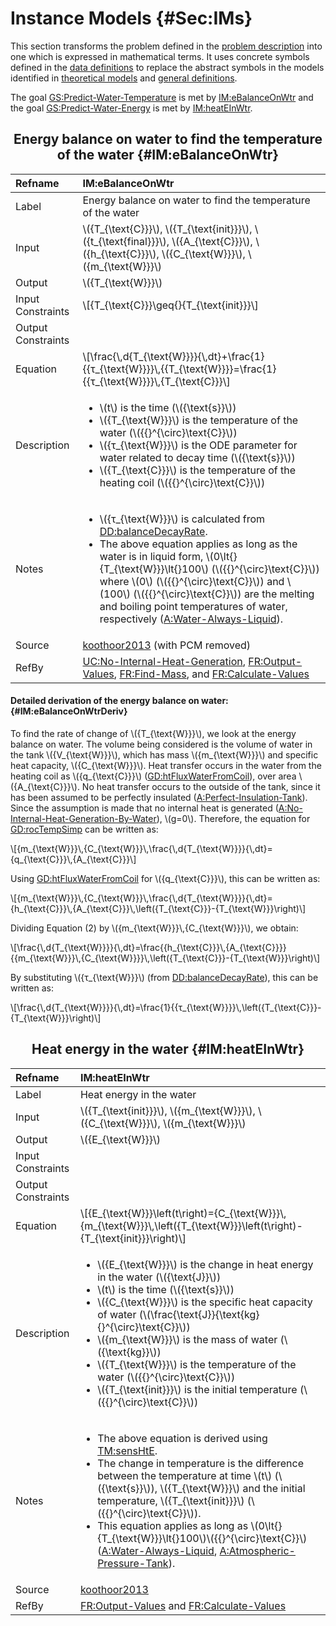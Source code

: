 # Instance Models {#Sec:IMs}

This section transforms the problem defined in the [problem description](./SecProbDesc.md#Sec:ProbDesc) into one which is expressed in mathematical terms. It uses concrete symbols defined in the [data definitions](./SecDDs.md#Sec:DDs) to replace the abstract symbols in the models identified in [theoretical models](./SecTMs.md#Sec:TMs) and [general definitions](./SecGDs.md#Sec:GDs).

The goal [GS:Predict-Water-Temperature](./SecGoalStmt.md#waterTempGS) is met by [IM:eBalanceOnWtr](./SecIMs.md#IM:eBalanceOnWtr) and the goal [GS:Predict-Water-Energy](./SecGoalStmt.md#waterEnergyGS) is met by [IM:heatEInWtr](./SecIMs.md#IM:heatEInWtr).

<div align="center">

## Energy balance on water to find the temperature of the water {#IM:eBalanceOnWtr}

</div>

|Refname           |IM:eBalanceOnWtr                                                                                                                                                                                                                                                                                                                                                                                                                                                                |
|:-----------------|:-------------------------------------------------------------------------------------------------------------------------------------------------------------------------------------------------------------------------------------------------------------------------------------------------------------------------------------------------------------------------------------------------------------------------------------------------------------------------------|
|Label             |Energy balance on water to find the temperature of the water                                                                                                                                                                                                                                                                                                                                                                                                                    |
|Input             |\\({T\_{\text{C}}}\\), \\({T\_{\text{init}}}\\), \\({t\_{\text{final}}}\\), \\({A\_{\text{C}}}\\), \\({h\_{\text{C}}}\\), \\({C\_{\text{W}}}\\), \\({m\_{\text{W}}}\\)                                                                                                                                                                                                                                                                                                          |
|Output            |\\({T\_{\text{W}}}\\)                                                                                                                                                                                                                                                                                                                                                                                                                                                           |
|Input Constraints |\\[{T\_{\text{C}}}\geq{}{T\_{\text{init}}}\\]                                                                                                                                                                                                                                                                                                                                                                                                                                   |
|Output Constraints|                                                                                                                                                                                                                                                                                                                                                                                                                                                                                |
|Equation          |\\[\frac{\\,d{T\_{\text{W}}}}{\\,dt}+\frac{1}{{τ\_{\text{W}}}}\\,{{T\_{\text{W}}}}=\frac{1}{{τ\_{\text{W}}}}\\,{T\_{\text{C}}}\\]                                                                                                                                                                                                                                                                                                                                               |
|Description       |<ul><li>\\(t\\) is the time (\\({\text{s}}\\))</li><li>\\({T\_{\text{W}}}\\) is the temperature of the water (\\({{}^{\circ}\text{C}}\\))</li><li>\\({τ\_{\text{W}}}\\) is the ODE parameter for water related to decay time (\\({\text{s}}\\))</li><li>\\({T\_{\text{C}}}\\) is the temperature of the heating coil (\\({{}^{\circ}\text{C}}\\))</li></ul>                                                                                                                     |
|Notes             |<ul><li>\\({τ\_{\text{W}}}\\) is calculated from [DD:balanceDecayRate](./SecDDs.md#DD:balanceDecayRate).</li><li>The above equation applies as long as the water is in liquid form, \\(0\lt{}{T\_{\text{W}}}\lt{}100\\) (\\({{}^{\circ}\text{C}}\\)) where \\(0\\) (\\({{}^{\circ}\text{C}}\\)) and \\(100\\) (\\({{}^{\circ}\text{C}}\\)) are the melting and boiling point temperatures of water, respectively ([A:Water-Always-Liquid](./SecAssumps.md#assumpWAL)).</li></ul>|
|Source            |[koothoor2013](./SecReferences.md#koothoor2013) (with PCM removed)                                                                                                                                                                                                                                                                                                                                                                                                              |
|RefBy             |[UC:No-Internal-Heat-Generation](./SecUCs.md#unlikeChgNIHG), [FR:Output-Values](./SecFRs.md#outputValues), [FR:Find-Mass](./SecFRs.md#findMass), and [FR:Calculate-Values](./SecFRs.md#calcValues)                                                                                                                                                                                                                                                                              |

#### Detailed derivation of the energy balance on water: {#IM:eBalanceOnWtrDeriv}

To find the rate of change of \\({T\_{\text{W}}}\\), we look at the energy balance on water. The volume being considered is the volume of water in the tank \\({V\_{\text{W}}}\\), which has mass \\({m\_{\text{W}}}\\) and specific heat capacity, \\({C\_{\text{W}}}\\). Heat transfer occurs in the water from the heating coil as \\({q\_{\text{C}}}\\) ([GD:htFluxWaterFromCoil](./SecGDs.md#GD:htFluxWaterFromCoil)), over area \\({A\_{\text{C}}}\\). No heat transfer occurs to the outside of the tank, since it has been assumed to be perfectly insulated ([A:Perfect-Insulation-Tank](./SecAssumps.md#assumpPIT)). Since the assumption is made that no internal heat is generated ([A:No-Internal-Heat-Generation-By-Water](./SecAssumps.md#assumpNIHGBW)), \\(g=0\\). Therefore, the equation for [GD:rocTempSimp](./SecGDs.md#GD:rocTempSimp) can be written as:

\\[{m\_{\text{W}}}\\,{C\_{\text{W}}}\\,\frac{\\,d{T\_{\text{W}}}}{\\,dt}={q\_{\text{C}}}\\,{A\_{\text{C}}}\\]

Using [GD:htFluxWaterFromCoil](./SecGDs.md#GD:htFluxWaterFromCoil) for \\({q\_{\text{C}}}\\), this can be written as:

\\[{m\_{\text{W}}}\\,{C\_{\text{W}}}\\,\frac{\\,d{T\_{\text{W}}}}{\\,dt}={h\_{\text{C}}}\\,{A\_{\text{C}}}\\,\left({T\_{\text{C}}}-{T\_{\text{W}}}\right)\\]

Dividing Equation (2) by \\({m\_{\text{W}}}\\,{C\_{\text{W}}}\\), we obtain:

\\[\frac{\\,d{T\_{\text{W}}}}{\\,dt}=\frac{{h\_{\text{C}}}\\,{A\_{\text{C}}}}{{m\_{\text{W}}}\\,{C\_{\text{W}}}}\\,\left({T\_{\text{C}}}-{T\_{\text{W}}}\right)\\]

By substituting \\({τ\_{\text{W}}}\\) (from [DD:balanceDecayRate](./SecDDs.md#DD:balanceDecayRate)), this can be written as:

\\[\frac{\\,d{T\_{\text{W}}}}{\\,dt}=\frac{1}{{τ\_{\text{W}}}}\\,\left({T\_{\text{C}}}-{T\_{\text{W}}}\right)\\]

<div align="center">

## Heat energy in the water {#IM:heatEInWtr}

</div>

|Refname           |IM:heatEInWtr                                                                                                                                                                                                                                                                                                                                                                                                                                                                                                                               |
|:-----------------|:-------------------------------------------------------------------------------------------------------------------------------------------------------------------------------------------------------------------------------------------------------------------------------------------------------------------------------------------------------------------------------------------------------------------------------------------------------------------------------------------------------------------------------------------|
|Label             |Heat energy in the water                                                                                                                                                                                                                                                                                                                                                                                                                                                                                                                    |
|Input             |\\({T\_{\text{init}}}\\), \\({m\_{\text{W}}}\\), \\({C\_{\text{W}}}\\), \\({m\_{\text{W}}}\\)                                                                                                                                                                                                                                                                                                                                                                                                                                               |
|Output            |\\({E\_{\text{W}}}\\)                                                                                                                                                                                                                                                                                                                                                                                                                                                                                                                       |
|Input Constraints |                                                                                                                                                                                                                                                                                                                                                                                                                                                                                                                                            |
|Output Constraints|                                                                                                                                                                                                                                                                                                                                                                                                                                                                                                                                            |
|Equation          |\\[{E\_{\text{W}}}\left(t\right)={C\_{\text{W}}}\\,{m\_{\text{W}}}\\,\left({T\_{\text{W}}}\left(t\right)-{T\_{\text{init}}}\right)\\]                                                                                                                                                                                                                                                                                                                                                                                                       |
|Description       |<ul><li>\\({E\_{\text{W}}}\\) is the change in heat energy in the water (\\({\text{J}}\\))</li><li>\\(t\\) is the time (\\({\text{s}}\\))</li><li>\\({C\_{\text{W}}}\\) is the specific heat capacity of water (\\(\frac{\text{J}}{\text{kg}{}^{\circ}\text{C}}\\))</li><li>\\({m\_{\text{W}}}\\) is the mass of water (\\({\text{kg}}\\))</li><li>\\({T\_{\text{W}}}\\) is the temperature of the water (\\({{}^{\circ}\text{C}}\\))</li><li>\\({T\_{\text{init}}}\\) is the initial temperature (\\({{}^{\circ}\text{C}}\\))</li></ul>    |
|Notes             |<ul><li>The above equation is derived using [TM:sensHtE](./SecTMs.md#TM:sensHtE).</li><li>The change in temperature is the difference between the temperature at time \\(t\\) (\\({\text{s}}\\)), \\({T\_{\text{W}}}\\) and the initial temperature, \\({T\_{\text{init}}}\\) (\\({{}^{\circ}\text{C}}\\)).</li><li>This equation applies as long as \\(0\lt{}{T\_{\text{W}}}\lt{}100\\)\\({{}^{\circ}\text{C}}\\) ([A:Water-Always-Liquid](./SecAssumps.md#assumpWAL), [A:Atmospheric-Pressure-Tank](./SecAssumps.md#assumpAPT)).</li></ul>|
|Source            |[koothoor2013](./SecReferences.md#koothoor2013)                                                                                                                                                                                                                                                                                                                                                                                                                                                                                             |
|RefBy             |[FR:Output-Values](./SecFRs.md#outputValues) and [FR:Calculate-Values](./SecFRs.md#calcValues)                                                                                                                                                                                                                                                                                                                                                                                                                                              |
